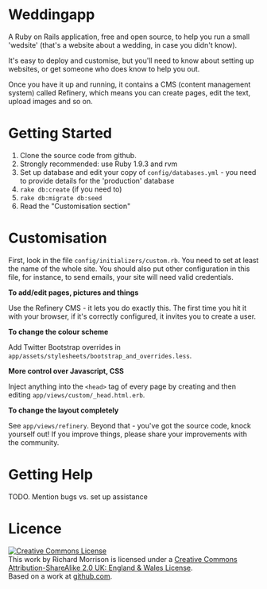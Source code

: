 Weddingapp
==========

A Ruby on Rails application, free and open source, to help you run
a small 'wedsite' (that's a website about a wedding, in case you didn't know).

It's easy to deploy and customise, but you'll need to know about setting up websites,
or get someone who does know to help you out.

Once you have it up and running, it contains a CMS (content management system) called
Refinery, which means you can create pages, edit the text, upload images and so on.

Getting Started
===============

1. Clone the source code from github.
2. Strongly recommended: use Ruby 1.9.3 and rvm
3. Set up database and edit your copy of `config/databases.yml` - you need to provide details
for the 'production' database
4. `rake db:create` (if you need to)
5. `rake db:migrate db:seed`
6. Read the "Customisation section"


Customisation
=============

First, look in the file `config/initializers/custom.rb`.  You need to set at least the name of the whole site.
You should also put other configuration in this file, for instance, to send emails, your site will 
need valid credentials.

**To add/edit pages, pictures and things**

Use the Refinery CMS - it lets you do exactly this.  The first time you hit it with your browser, if it's correctly configured, it invites you to 
create a user.

**To change the colour scheme**

Add Twitter Bootstrap overrides in `app/assets/stylesheets/bootstrap_and_overrides.less`.

**More control over Javascript, CSS**

Inject anything into the `<head>` tag of every page by creating and then editing `app/views/custom/_head.html.erb`.

**To change the layout completely**

See `app/views/refinery`.  Beyond that - you've got the source code, knock yourself out!  If you improve
things, please share your improvements with the community.

Getting Help
=============

TODO.  Mention bugs vs. set up assistance

Licence
=======

<a rel="license" href="http://creativecommons.org/licenses/by-sa/2.0/uk/"><img alt="Creative Commons License" style="border-width:0" src="http://i.creativecommons.org/l/by-sa/2.0/uk/88x31.png" /></a><br />This work by <span xmlns:cc="http://creativecommons.org/ns#" property="cc:attributionName">Richard Morrison</span> is licensed under a <a rel="license" href="http://creativecommons.org/licenses/by-sa/2.0/uk/">Creative Commons Attribution-ShareAlike 2.0 UK: England &amp; Wales License</a>.<br />Based on a work at <a xmlns:dct="http://purl.org/dc/terms/" href="https://github.com/mozz100/weddingapp" rel="dct:source">github.com</a>.

